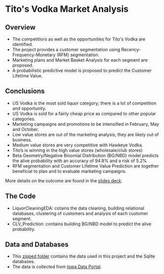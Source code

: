 # Tito's Vodka Market Analysis
## Overview
- The competitiors as well as the opportunities for Tito's Vodka are identified.
- The project provides a customer segmentation using Recency-Frequency-Monetary (RFM) segmentation.
-  Marketing plans and Market Basket Analysis for each segment are proposed.
- A probabilistic predictive model is proposed to predict the Customer Lifetime Value.

## Conclusions
- US Vodka is the most sold liquor category; there is a lot of competition and opportunity.
- US Vodka is sold for a fairly cheap price as compared to other popular categories.
- Marketing campaigns and promotions to be intensified in February, May and October.
- Low value stores are out of the marketing analysis; they are likely out of business.
- Medium value stores are very competitive with Hawkeye Vodka.
- Tito’s is winning in the high value stores (wholesale/club stores)
- Beta Geometry/Negative Binomial Distribution (BG/NBD) model predicts the alive probability with an accuracy of 94.8% and a risk of 5.2%
- RFM segmentation and Customer Lifetime Value Prediction are together beneficial to plan and to evaluate marketing campaigns.


More details on the outcome are found in the [slides deck](https://github.com/iba13001/Titos-Vodka-Market-Analysis/blob/main/TitosMarketAnalysis.pptx).

## The Code
- LiquorCleaningEDA: cotains the data cleaning, building relational databases, clustering of customers and analysis of each customer segment.
- CLV_Prediction: contains building BG/NBD model to predict the alive probability.

## Data and Databases
- This [zipped folder](https://drive.google.com/file/d/1O_puKf2dzk7nBOQDDomx5N6YObWzdrF9/view?usp=sharing) contains the data used in this project and the Sqlite databases.
- The data is collected from [Iowa Data Portal](https://data.iowa.gov/Sales-Distribution/Iowa-Liquor-Sales/m3tr-qhgy).
